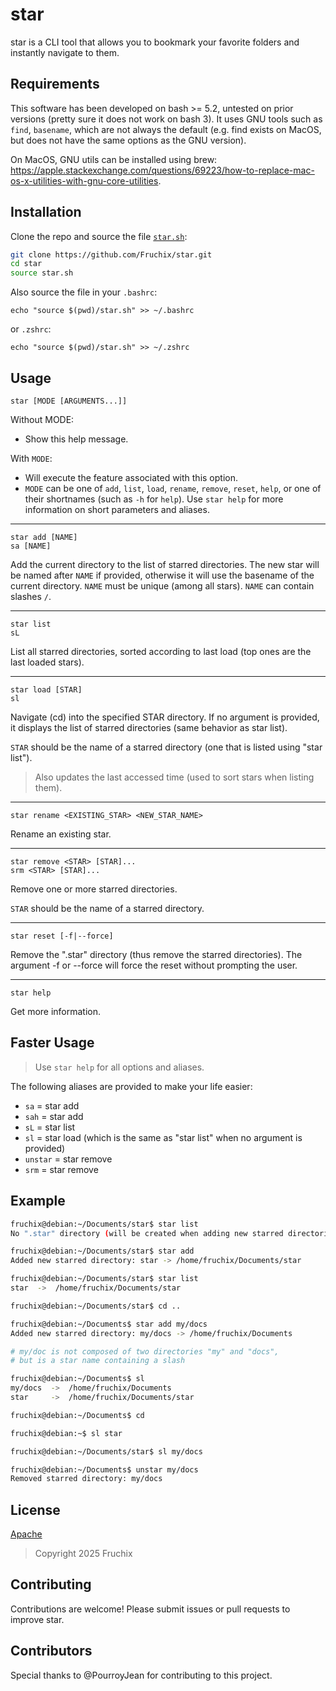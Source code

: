 # star

star is a CLI tool that allows you to bookmark your favorite folders and instantly navigate to them.

## Requirements

This software has been developed on bash >= 5.2, untested on prior versions (pretty sure it does not work on bash 3).
It uses GNU tools such as `find`, `basename`, which are not always the default (e.g. find exists on MacOS, but does not have the same options as the GNU version).

On MacOS, GNU utils can be installed using brew: https://apple.stackexchange.com/questions/69223/how-to-replace-mac-os-x-utilities-with-gnu-core-utilities.

## Installation

Clone the repo and source the file [`star.sh`](./star.sh):
```bash
git clone https://github.com/Fruchix/star.git
cd star
source star.sh
```

Also source the file in your `.bashrc`:
```
echo "source $(pwd)/star.sh" >> ~/.bashrc
```
or `.zshrc`:
```
echo "source $(pwd)/star.sh" >> ~/.zshrc
```


## Usage

```
star [MODE [ARGUMENTS...]]
```
Without MODE:
- Show this help message.

With `MODE`:
- Will execute the feature associated with this option.
- `MODE` can be one of `add`, `list`, `load`, `rename`, `remove`, `reset`, `help`, or one of their shortnames (such as `-h` for `help`). Use `star help` for more information on short parameters and aliases.

---
```
star add [NAME]
sa [NAME]
```
Add the current directory to the list of starred directories.
The new star will be named after `NAME` if provided, otherwise it will use the basename of the current directory.
`NAME` must be unique (among all stars).
`NAME` can contain slashes `/`.

---
```
star list
sL
```
List all starred directories, sorted according to last load (top ones are the last loaded stars).

---
```
star load [STAR]
sl
```
Navigate (cd) into the specified STAR directory.
If no argument is provided, it displays the list of starred directories (same behavior as star list).

`STAR` should be the name of a starred directory (one that is listed using "star list").

> Also updates the last accessed time (used to sort stars when listing them).
---
```
star rename <EXISTING_STAR> <NEW_STAR_NAME>
```
Rename an existing star.

---
```
star remove <STAR> [STAR]...
srm <STAR> [STAR]...
```
Remove one or more starred directories.

`STAR` should be the name of a starred directory.

---
```
star reset [-f|--force]
```
Remove the ".star" directory (thus remove the starred directories).
The argument -f or --force will force the reset without prompting the user.

---
```
star help
```
Get more information.

## Faster Usage

> Use `star help` for all options and aliases.

The following aliases are provided to make your life easier:
- `sa` = star add
- `sah` = star add
- `sL` = star list
- `sl` = star load (which is the same as "star list" when no argument is provided)
- `unstar` = star remove
- `srm` = star remove

## Example

```bash
fruchix@debian:~/Documents/star$ star list
No ".star" directory (will be created when adding new starred directories).

fruchix@debian:~/Documents/star$ star add
Added new starred directory: star -> /home/fruchix/Documents/star

fruchix@debian:~/Documents/star$ star list
star  ->  /home/fruchix/Documents/star

fruchix@debian:~/Documents/star$ cd ..

fruchix@debian:~/Documents$ star add my/docs
Added new starred directory: my/docs -> /home/fruchix/Documents

# my/doc is not composed of two directories "my" and "docs", 
# but is a star name containing a slash

fruchix@debian:~/Documents$ sl
my/docs  ->  /home/fruchix/Documents
star     ->  /home/fruchix/Documents/star

fruchix@debian:~/Documents$ cd

fruchix@debian:~$ sl star

fruchix@debian:~/Documents/star$ sl my/docs

fruchix@debian:~/Documents$ unstar my/docs
Removed starred directory: my/docs
```

## License

[Apache](./LICENSE)  
> Copyright 2025 Fruchix

## Contributing
Contributions are welcome! Please submit issues or pull requests to improve star.

## Contributors

Special thanks to @PourroyJean for contributing to this project.
